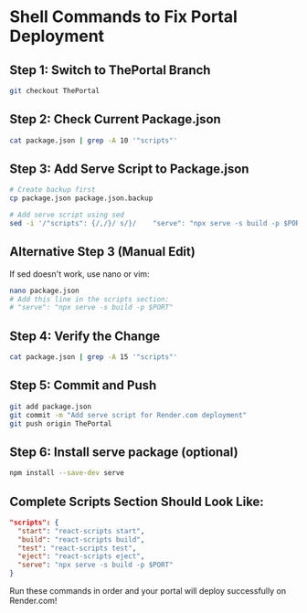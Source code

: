 # Shell Commands to Fix Portal Deployment

## Step 1: Switch to ThePortal Branch
```bash
git checkout ThePortal
```

## Step 2: Check Current Package.json
```bash
cat package.json | grep -A 10 '"scripts"'
```

## Step 3: Add Serve Script to Package.json
```bash
# Create backup first
cp package.json package.json.backup

# Add serve script using sed
sed -i '/"scripts": {/,/}/ s/}/    "serve": "npx serve -s build -p $PORT"\n  }/' package.json
```

## Alternative Step 3 (Manual Edit)
If sed doesn't work, use nano or vim:
```bash
nano package.json
# Add this line in the scripts section:
# "serve": "npx serve -s build -p $PORT"
```

## Step 4: Verify the Change
```bash
cat package.json | grep -A 15 '"scripts"'
```

## Step 5: Commit and Push
```bash
git add package.json
git commit -m "Add serve script for Render.com deployment"
git push origin ThePortal
```

## Step 6: Install serve package (optional)
```bash
npm install --save-dev serve
```

## Complete Scripts Section Should Look Like:
```json
"scripts": {
  "start": "react-scripts start",
  "build": "react-scripts build",
  "test": "react-scripts test",
  "eject": "react-scripts eject",
  "serve": "npx serve -s build -p $PORT"
}
```

Run these commands in order and your portal will deploy successfully on Render.com!